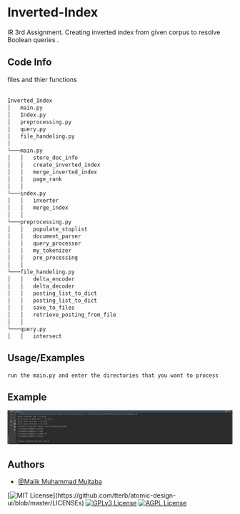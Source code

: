 
# Inverted-Index

IR 3rd Assignment. Creating inverted index from given corpus to resolve Boolean queries .



## Code Info
files and thier functions
```

Inverted_Index
│   main.py
│   Index.py
│   preprocessing.py
│   query.py
│   file_handeling.py    
│
└───main.py
│   │   store_doc_info  
│   │   create_inverted_index
│   │   merge_inverted_index
│   │   page_rank
│   │
└───index.py
│   │   inverter
│   │   merge_index
│   │   
└───preprocessing.py
│   │   populate_stoplist
│   │   document_parser
│   │   query_processor
│   │   my_tokenizer
│   │   pre_processing
│   │
└───file_handeling.py
│   │   delta_encoder
│   │   delta_decoder
│   │   posting_list_to_dict
│   │   posting_list_to_dict
│   │   save_to_files
│   │   retrieve_posting_from_file
│   │
└───query.py
│   │   intersect

```

  
## Usage/Examples

```
run the main.py and enter the directories that you want to process 
```

  
## Example

![Query Example](sc1_inverted.PNG?raw=true "Account Query")
  



  
## Authors

- [@Malik Muhammad Mujtaba](https://twitter.com/M_M_Mujtaba)


[![MIT License](https://img.shields.io/apm/l/atomic-design-ui.svg?)](https://github.com/tterb/atomic-design-ui/blob/master/LICENSEs)
[![GPLv3 License](https://img.shields.io/badge/License-GPL%20v3-yellow.svg)](https://opensource.org/licenses/)
[![AGPL License](https://img.shields.io/badge/license-AGPL-blue.svg)](http://www.gnu.org/licenses/agpl-3.0)

  
